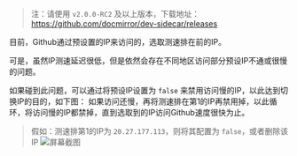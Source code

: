 > 注：请使用 `v2.0.0-RC2` 及以上版本，下载地址：https://github.com/docmirror/dev-sidecar/releases

目前，Github通过预设置的IP来访问的，选取测速排在前的IP。

可是，虽然IP测速延迟很低，但是依然会存在不同地区访问部分预设IP不通或很慢的问题。

如果碰到此问题，可以通过将预设IP设置为 `false` 来禁用访问慢的IP，以此达到切换IP的目的，如下图：
如果访问还慢，再将测速排在第1的IP再禁用掉，以此循环，将访问慢的IP都禁掉，直到选取到的IP访问Github速度很快为止。

> 假如：测速排第1的IP为 `20.27.177.113`，则将其配置为 `false`，或者删除该IP
![屏幕截图](https://foruda.gitee.com/images/1737713514504282222/96a679f9_1895865.png "屏幕截图")
